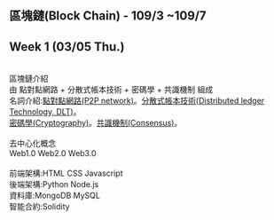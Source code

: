 ## 區塊鏈(Block Chain) - 109/3 ~109/7

Week 1 (03/05 Thu.)
-----

<br>區塊鏈介紹
<br>由 點對點網路 + 分散式帳本技術 + 密碼學 + 共識機制 組成
<br>名詞介紹:[點對點網路(P2P network)]()。[分散式帳本技術(Distributed ledger Technology, DLT)](https://blockbar.io/blockchain/%E4%BB%80%E9%BA%BC%E6%98%AF%E5%88%86%E6%95%A3%E5%BC%8F%E5%B8%B3%E6%9C%AC-what-is-distributed-ledger/)。
<br>[密碼學(Cryptography)]()。[共識機制(Consensus)]()。
<br>
<br>去中心化概念
<br>Web1.0 Web2.0 Web3.0
<br>
<br>前端架構:HTML CSS Javascript
<br>後端架構:Python Node.js
<br>資料庫:MongoDB MySQL
<br>智能合約:Solidity
